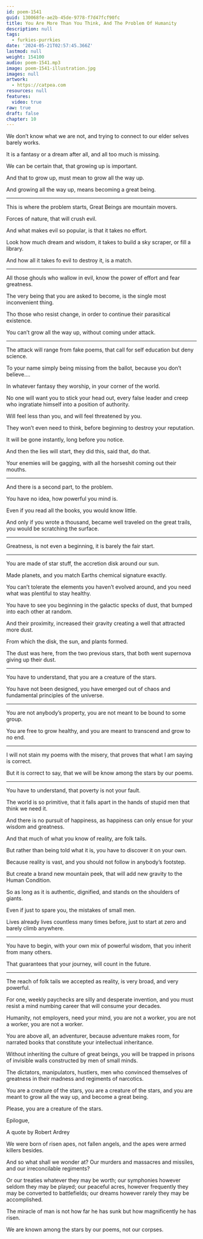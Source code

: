 ```yaml
---
id: poem-1541
guid: 130068fe-ae2b-45de-9778-f7d47fcf90fc
title: You Are More Than You Think, And The Problem Of Humanity
description: null
tags:
  - furkies-purrkies
date: '2024-05-21T02:57:45.366Z'
lastmod: null
weight: 154100
audio: poem-1541.mp3
image: poem-1541-illustration.jpg
images: null
artwork:
  - https://catpea.com
resources: null
features:
  video: true
raw: true
draft: false
chapter: 10
---
```


We don’t know what we are not,
and trying to connect to our elder selves barely works.

It is a fantasy or a dream after all,
and all too much is missing.

We can be certain that,
that growing up is important.

And that to grow up,
must mean to grow all the way up.

And growing all the way up,
means becoming a great being.

---

This is where the problem starts,
Great Beings are mountain movers.

Forces of nature,
that will crush evil.

And what makes evil so popular,
is that it takes no effort.

Look how much dream and wisdom,
it takes to build a sky scraper, or fill a library.

And how all it takes fo evil to destroy it,
is a match.

---

All those ghouls who wallow in evil,
know the power of effort and fear greatness.

The very being that you are asked to become,
is the single most inconvenient thing.

Tho those who resist change,
in order to continue their parasitical existence.

You can’t grow all the way up,
without coming under attack.

---

The attack will range from fake poems,
that call for self education but deny science.

To your name simply being missing from the ballot,
because you don’t believe….

In whatever fantasy they worship,
in your corner of the world.

No one will want you to stick your head out,
every false leader and creep who ingratiate himself into a position of authority.

Will feel less than you,
and will feel threatened by you.

They won’t even need to think,
before beginning to destroy your reputation.

It will be gone instantly,
long before you notice.

And then the lies will start,
they did this, said that, do that.

Your enemies will be gagging,
with all the horseshit coming out their mouths.

---

And there is a second part,
to the problem.

You have no idea,
how powerful you mind is.

Even if you read all the books,
you would know little.

And only if you wrote a thousand,
became well traveled on the great trails, you would be scratching the surface.

---

Greatness, is not even a beginning,
it is barely the fair start.

---

You are made of star stuff,
the accretion disk around our sun.

Made planets,
and you match Earths chemical signature exactly.

You can’t tolerate the elements you haven’t evolved around,
and you need what was plentiful to stay healthy.

You have to see you beginning in the galactic specks of dust,
that bumped into each other at random.

And their proximity,
increased their gravity creating a well that attracted more dust.

From which the disk,
the sun, and plants formed.

The dust was here, from the two previous stars,
that both went supernova giving up their dust.

---

You have to understand,
that you are a creature of the stars.

You have not been designed,
you have emerged out of chaos and fundamental principles of the universe.

---

You are not anybody’s property,
you are not meant to be bound to some group.

You are free to grow healthy,
and you are meant to transcend and grow to no end.

---

I will not stain my poems with the misery,
that proves that what I am saying is correct.

But it is correct to say,
that we will be know among the stars by our poems.

---

You have to understand,
that poverty is not your fault.

The world is so primitive,
that it falls apart in the hands of stupid men that think we need it.

And there is no pursuit of happiness,
as happiness can only ensue for your wisdom and greatness.

And that much of what you know of reality,
are folk tails.

But rather than being told what it is,
you have to discover it on your own.

Because reality is vast,
and you should not follow in anybody’s footstep.

But create a brand new mountain peek,
that will add new gravity to the Human Condition.

So as long as it is authentic, dignified,
and stands on the shoulders of giants.

Even if just to spare you,
the mistakes of small men.

Lives already lives countless many times before,
just to start at zero and barely climb anywhere.

---

You have to begin, with your own mix of powerful wisdom,
that you inherit from many others.

That guarantees that your journey,
will count in the future.

---

The reach of folk tails we accepted as reality,
is very broad, and very powerful.

For one, weekly paychecks are silly and desperate invention,
and you must resist a mind numbing career that will consume your decades.

Humanity, not employers, need your mind,
you are not a worker, you are not a worker, you are not a worker.

You are above all, an adventurer, because adventure makes room,
for narrated books that constitute your intellectual inheritance.

Without inheriting the culture of great beings,
you will be trapped in prisons of invisible walls constructed by men of small minds.

The dictators, manipulators, hustlers,
men who convinced themselves of greatness in their madness and regiments of narcotics.

You are a creature of the stars, you are a creature of the stars,
and you are meant to grow all the way up, and become a great being.

Please,
you are a creature of the stars.

Epilogue,

A quote by Robert Ardrey

We were born of risen apes, not fallen angels,
and the apes were armed killers besides.

And so what shall we wonder at?
Our murders and massacres and missiles, and our irreconcilable regiments?

Or our treaties whatever they may be worth;
our symphonies however seldom they may be played;
our peaceful acres, however frequently they may be converted to battlefields;
our dreams however rarely they may be accomplished.

The miracle of man is not how far he has sunk but how magnificently he has risen.

We are known among the stars by our poems,
not our corpses.

